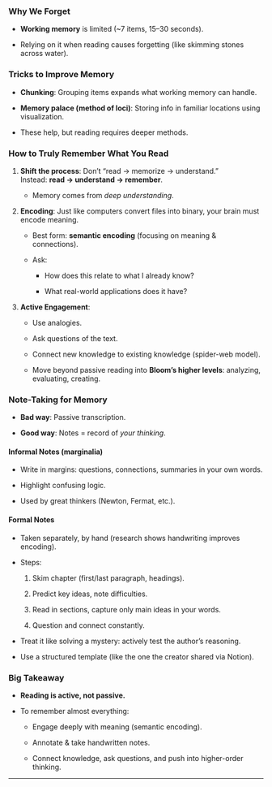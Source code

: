 ### Why We Forget

- **Working memory** is limited (~7 items, 15–30 seconds).
    
- Relying on it when reading causes forgetting (like skimming stones across water).
    

### Tricks to Improve Memory

- **Chunking**: Grouping items expands what working memory can handle.
    
- **Memory palace (method of loci)**: Storing info in familiar locations using visualization.
    
- These help, but reading requires deeper methods.
    

### How to Truly Remember What You Read

1. **Shift the process**: Don’t “read → memorize → understand.”  
    Instead: **read → understand → remember**.
    
    - Memory comes from _deep understanding_.
        
2. **Encoding**: Just like computers convert files into binary, your brain must encode meaning.
    
    - Best form: **semantic encoding** (focusing on meaning & connections).
        
    - Ask:
        
        - How does this relate to what I already know?
            
        - What real-world applications does it have?
            
3. **Active Engagement**:
    
    - Use analogies.
        
    - Ask questions of the text.
        
    - Connect new knowledge to existing knowledge (spider-web model).
        
    - Move beyond passive reading into **Bloom’s higher levels**: analyzing, evaluating, creating.
        

### Note-Taking for Memory

- **Bad way**: Passive transcription.
    
- **Good way**: Notes = record of _your thinking_.
    

#### Informal Notes (marginalia)

- Write in margins: questions, connections, summaries in your own words.
    
- Highlight confusing logic.
    
- Used by great thinkers (Newton, Fermat, etc.).
    

#### Formal Notes

- Taken separately, by hand (research shows handwriting improves encoding).
    
- Steps:
    
    1. Skim chapter (first/last paragraph, headings).
        
    2. Predict key ideas, note difficulties.
        
    3. Read in sections, capture only main ideas in your words.
        
    4. Question and connect constantly.
        
- Treat it like solving a mystery: actively test the author’s reasoning.
    
- Use a structured template (like the one the creator shared via Notion).
    

### Big Takeaway

- **Reading is active, not passive.**
    
- To remember almost everything:
    
    - Engage deeply with meaning (semantic encoding).
        
    - Annotate & take handwritten notes.
        
    - Connect knowledge, ask questions, and push into higher-order thinking.
        

---